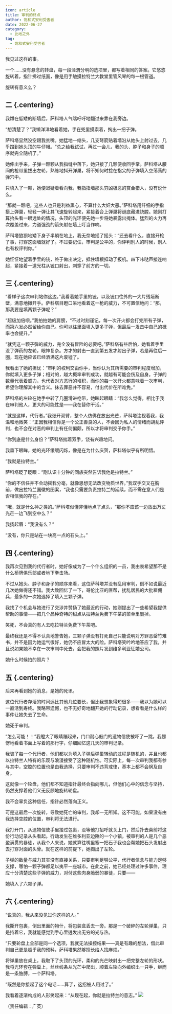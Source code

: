 ```yaml
---
icon: article
title: 审判的终点
author: 饱和式安利受害者
date: 2022-06-27
category:
  - 此地之外
tag:
  - 饱和式安利受害者
---
```


我见过这样的事。

一个……没有悬念的转盘，每一段泾渭分明的选项里，都写着相同的答案。它悠悠旋转着，指针拂过纸面，像是用手触摸拉特兰大教堂里管风琴的每一根管道。

旋转有意义么？

<!-- more -->

## 二 {.centering}

我蹲在低矮的断墙后，萨科塔人气喘吁吁地翻过来靠在我旁边。

“想清楚了？”我懒洋洋地看着她，手在兜里摸索着，掏出一把子弹。

萨科塔显然没空跟我贫嘴。她猛地一缩头，几支弩箭贴着墙沿从她头上射过去，几乎蹭到她头顶的牛仔帽。“总之给我试试，再过一会儿，我的头、脖子和身子的顺序就完全随机了。”

她伸出手来，子弹一颗颗从我指缝中落下，她只接了几颗便收回手掌。萨科塔从腰间的枪带里拔出左轮，熟练地抖开弹巢，将不知何时捻在指尖的子弹填入空荡荡的弹穴中。

只填入了一颗，她便迟疑着看向我，我指指墙那头穷凶极恶的赏金猎人，没有说什么。

“那就一颗吧，这些人也只是利益熏心，不算什么大奸大恶。”萨科塔用纤细的手指搭上弹巢，轻轻一弹让其飞速旋转起来，紧接着合上弹巢将谜底藏进铳膛。她刚打算抬头看一眼远处的情况，头顶的光环便先她一步将她暴露出掩体。猛烈的火力再次覆盖过来，力道强劲的箭矢射在墙上叮当作响。

萨科塔狼狈地矮下身子半躺在地上，我无奈地摇了摇头：“还去看什么，直接开枪了事，打穿这面墙就好了。不过要记住，审判是公平的，你评判别人的时候，别人也有权评判你。”

她怔怔地望着手里的铳，终于做出决定，抵住墙根扣动了扳机。四下咔哒声接连响起，紧接着一道光柱从铳口射出，刺穿了前方的一切。

## 三 {.centering}

“看样子这次审判站你这边。”我看着她手里的铳，以及铳口往外的一大片残垣断壁，满意地摊开手。萨科塔目瞪口呆地看着这一枪的威力，不可置信地问：“那，那我要是填两颗子弹呢？”

“超级加倍呗。”我拍拍她的肩膀，“不过时刻谨记，每一次开火都会打完所有子弹，而第六发必然留给你自己。你可以往里面填入更多子弹，但最后一发击中自己的概率也会提升。”

“就凭这一颗子弹的威力，完全没有冒险的必要吧。”萨科塔有些后怕，她看着手里没了弹药的左轮，眼神复杂。方才的射击一直到第五发才射出子弹，若是再往后一圈，现在她应该已经洒满这片废墟了。

我看出了她的担忧：“审判的权利交由你手，当你认为其所需要的审判程度增加，你就填入更多子弹；相对的，越大概率审判成功，就越有可能会伤及自身。子弹的数量代表着威力，也代表对方恶行的堆积，而你的每一次开火都意味着一次审判，希望你理解其中的含义。抹去罪恶并不容易，付出代价在所难免。”

萨科塔的左轮在她手中转了几圈滑进枪带，她眯起眼睛：“我怎么觉得，相比于我在审判他人，更大的可能性是——我在替你干活。”

“就是这样，代行者。”我张开双臂，整个人仿佛在放出光芒，萨科塔注视着我，我温和地微笑：“正因我相信你是一个公正善良的人，不会因为私人的情绪而胡乱评判，也不会在对恶的审判上有任何偏颇，所以才将审判交予你手。”

“你到底是什么身份？”萨科塔揣着双手，饶有兴趣地问。

我垂下眼眸，她的光环缓缓闪烁，像是在为什么庆贺，萨科塔似乎有所明悟。

“我就是拉特兰。”

萨科塔眨了眨眼：“刚认识十分钟的同族突然告诉我他是拉特兰。”

“你的不信任并不会动摇我分毫，就像思想无法改变物质世界。”我双手交叉在胸前，做出拉特兰国徽的图案，“我也只需要负责拉特兰的延续，而不需在意人们是否相信我的存在。”

“哦，就是什么神之类的。”萨科塔似懂非懂地点了点头，“那你不应该一边放出万丈光芒一边飞到空中么？”

我扬起眉：“我没有么？”

“没有，你只是站在一块高一点的石头上。”

## 四 {.centering}

我再次见到我的代行者时，她好像成为了一个什么组织的一员，我由衷希望那不是什么桥牌俱乐部或者地下拳击场。

不过从她头、脖子和身子的顺序来看，这位萨科塔并没有乱用审判，倒不如说最近几次她做得还不错。我大致回忆了一下，哥伦比亚的匪帮，扰乱居民的大批雇佣兵，最多的一次她选择了填入三颗子弹。

我找了个机会与她进行了交涉并赞扬了她最近的行动，她则提出了一些希望我提供帮助的事情——把几个品种奇特的甜点从拉特兰免费下午茶的菜单里删掉。

笑死，不会真的有人去吃拉特兰免费下午茶吧。

最终我还是不得不认真地警告她，三颗子弹没有打死自己只能说明对方罪恶罄竹难书，并不是因为她运气很好，她仍不应冒太大的险。萨科塔笑吟吟地答应了我，并且说如果她不幸在一次审判中死去，会把我的照片发到维多利亚征婚公司。

她什么时候拍的照片？

## 五 {.centering}

后来再看到她的消息，是她的死讯。

这位代行者存活的时间远比其他几位要长，但比我想象得短很多——我以为她可以一直活到寿终。我略带遗憾，也不无好奇地翻开她的行动记录，想看看是什么样的事件让她失去了生命。

她死于审判。

“怎么可能！！”我瞪大了眼睛蹦起来，门口耐心敲门的遗物信使被吓了一跳，我愣愣地看着书面上写着的那行字，仔细回忆这几天的审判记录。

我骗了每一个代行者，他们都以为填入子弹后弹巢转动的过程是随机的，并且也都以拉特兰人特有的乐观与浪漫接受了这种随机性。可实际上，每一次审判我都有参与其中，空腔的位置也是由我选择，只要审判不违背戒律，基本上都不会祸及自身。

这就像一个轮盘，他们都不知道指针最终会指向哪儿，但他们心中的信念与坚持，仍然支撑着他们义无反顾地旋转轮盘。

我不会辜负这种信任，指针必然落向正义。

可是这最后一次旋转，导致她死亡的审判，我却一无所知。这不可能，如果没有由我选择空腔的位置，审判将无法进行。

我打开门，从遗物信使手里接过包裹，没等他打招呼就关上门，然后扑去桌前将这份行动记录从头看起。行动发生在维多利亚边陲的一个小镇，被审判的人是几个恶盈满贯的暴徒，从我个人来说，她就算往嘴里塞一把石子我也会帮她把石头发射出去打穿对面的头骨。就在这样的前提下，她掏出了左轮。

子弹的数量与威力其实没有直接关系，只要审判足够公平，代行者信念与能力足够支撑，哪怕一颗子弹都足以夷平一座城市。在此之前，她已经处理过许多事件，理应十分清楚这些子弹的威力，对付这些肉身脆弱的暴徒，只要——

她填入了六颗子弹。

## 六 {.centering}

“说真的，我从来没见过你这样的人。”

我撕开包裹，倒出里面的物什，将包装盒丢去一旁。那是一个破碎的左轮弹巢，只是持着它，我就能感觉到手心里迸发出无穷的光与热。

“只要轮盘上全部是同一个选项，我就无法操控结果——真是有趣的想法，借此审判自己更是超乎我的预料，萨科塔果然够擅长给人找麻烦。”

将弹巢放在桌上，我取下了头顶的光环，柔和的光芒映射出一把完整左轮的形状。我将光环套在弹巢上，丝丝线条从光芒中爬出，顺着左轮向外编织出一只手，继而是一条胳膊，一个萨科塔。

“既然是你接起了这个电话……算了，这招被人用过了。”

我看着逐渐构成的人形笑起来：“从现在起，你就是拉特兰的意志。”
![](/eod.png)

（责任编辑：广英）